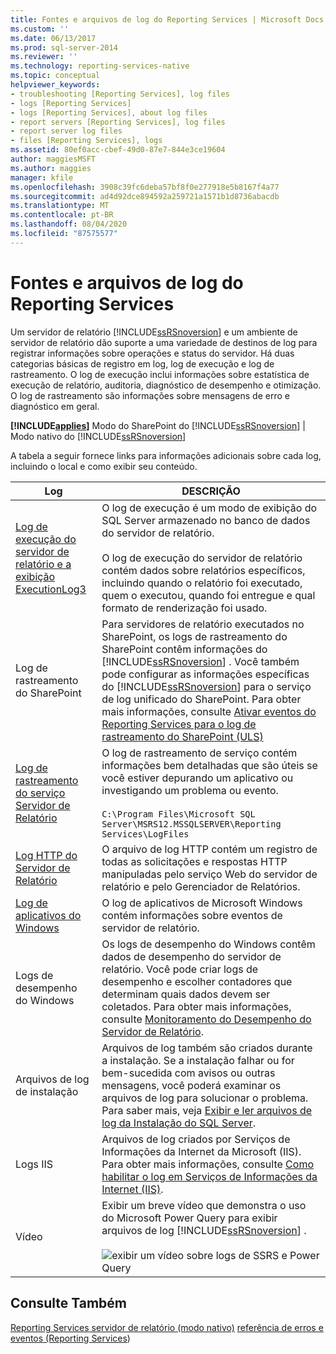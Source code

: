 ```yaml
---
title: Fontes e arquivos de log do Reporting Services | Microsoft Docs
ms.custom: ''
ms.date: 06/13/2017
ms.prod: sql-server-2014
ms.reviewer: ''
ms.technology: reporting-services-native
ms.topic: conceptual
helpviewer_keywords:
- troubleshooting [Reporting Services], log files
- logs [Reporting Services]
- logs [Reporting Services], about log files
- report servers [Reporting Services], log files
- report server log files
- files [Reporting Services], logs
ms.assetid: 80ef0acc-cbef-49d0-87e7-844e3ce19604
author: maggiesMSFT
ms.author: maggies
manager: kfile
ms.openlocfilehash: 3908c39fc6deba57bf8f0e277918e5b8167f4a77
ms.sourcegitcommit: ad4d92dce894592a259721a1571b1d8736abacdb
ms.translationtype: MT
ms.contentlocale: pt-BR
ms.lasthandoff: 08/04/2020
ms.locfileid: "87575577"
---
```

# <a name="reporting-services-log-files-and-sources"></a>Fontes e arquivos de log do Reporting Services
  Um servidor de relatório [!INCLUDE[ssRSnoversion](../../../includes/ssrsnoversion-md.md)] e um ambiente de servidor de relatório dão suporte a uma variedade de destinos de log para registrar informações sobre operações e status do servidor. Há duas categorias básicas de registro em log, log de execução e log de rastreamento. O log de execução inclui informações sobre estatística de execução de relatório, auditoria, diagnóstico de desempenho e otimização. O log de rastreamento são informações sobre mensagens de erro e diagnóstico em geral.

 **[!INCLUDE[applies](../../includes/applies-md.md)]** Modo do SharePoint do [!INCLUDE[ssRSnoversion](../../../includes/ssrsnoversion-md.md)] | Modo nativo do [!INCLUDE[ssRSnoversion](../../../includes/ssrsnoversion-md.md)]

 A tabela a seguir fornece links para informações adicionais sobre cada log, incluindo o local e como exibir seu conteúdo.

|Log|DESCRIÇÃO|
|---------|-----------------|
|[Log de execução do servidor de relatório e a exibição ExecutionLog3](report-server-executionlog-and-the-executionlog3-view.md)|O log de execução é um modo de exibição do SQL Server armazenado no banco de dados do servidor de relatório.<br /><br /> O log de execução do servidor de relatório contém dados sobre relatórios específicos, incluindo quando o relatório foi executado, quem o executou, quando foi entregue e qual formato de renderização foi usado.|
|Log de rastreamento do SharePoint|Para servidores de relatório executados no SharePoint, os logs de rastreamento do SharePoint contêm informações do [!INCLUDE[ssRSnoversion](../../../includes/ssrsnoversion-md.md)] . Você também pode configurar as informações específicas do [!INCLUDE[ssRSnoversion](../../../includes/ssrsnoversion-md.md)] para o serviço de log unificado do SharePoint. Para obter mais informações, consulte [Ativar eventos do Reporting Services para o log de rastreamento do SharePoint &#40;ULS&#41;](turn-on-reporting-services-events-for-the-sharepoint-trace-log-uls.md)|
|[Log de rastreamento do serviço Servidor de Relatório](report-server-service-trace-log.md)|O log de rastreamento de serviço contém informações bem detalhadas que são úteis se você estiver depurando um aplicativo ou investigando um problema ou evento.<br /><br /> `C:\Program Files\Microsoft SQL Server\MSRS12.MSSQLSERVER\Reporting Services\LogFiles`|
|[Log HTTP do Servidor de Relatório](report-server-http-log.md)|O arquivo de log HTTP contém um registro de todas as solicitações e respostas HTTP manipuladas pelo serviço Web do servidor de relatório e pelo Gerenciador de Relatórios.|
|[Log de aplicativos do Windows](windows-application-log.md)|O log de aplicativos de Microsoft Windows contém informações sobre eventos de servidor de relatório.|
|Logs de desempenho do Windows|Os logs de desempenho do Windows contêm dados de desempenho do servidor de relatório. Você pode criar logs de desempenho e escolher contadores que determinam quais dados devem ser coletados. Para obter mais informações, consulte [Monitoramento do Desempenho do Servidor de Relatório](monitoring-report-server-performance.md).|
|Arquivos de log de instalação|Arquivos de log também são criados durante a instalação. Se a instalação falhar ou for bem-sucedida com avisos ou outras mensagens, você poderá examinar os arquivos de log para solucionar o problema. Para saber mais, veja [Exibir e ler arquivos de log da Instalação do SQL Server](../../database-engine/install-windows/view-and-read-sql-server-setup-log-files.md).|
|Logs IIS|Arquivos de log criados por Serviços de Informações da Internet da Microsoft (IIS). Para obter mais informações, consulte [Como habilitar o log em Serviços de Informações da Internet (IIS)](https://support.microsoft.com/kb/313437).|
|Vídeo|Exibir um breve vídeo que demonstra o uso do Microsoft Power Query para exibir arquivos de log [!INCLUDE[ssRSnoversion](../../../includes/ssrsnoversion-md.md)] .<br /><br /> ![exibir um vídeo sobre logs de SSRS e Power Query](../media/generic-video-thumbnail.png "exibir um vídeo sobre logs de SSRS e Power Query")|

## <a name="see-also"></a>Consulte Também
 [Reporting Services servidor de relatório &#40;modo nativo&#41;](reporting-services-report-server-native-mode.md) [referência de erros e eventos &#40;Reporting Services](../troubleshooting/errors-and-events-reference-reporting-services.md)&#41;


